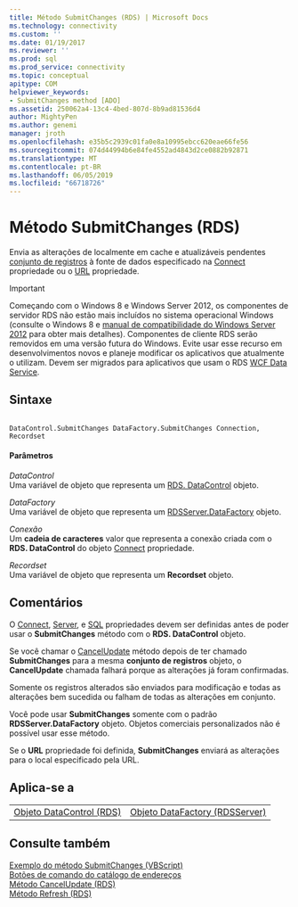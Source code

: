 ```yaml
---
title: Método SubmitChanges (RDS) | Microsoft Docs
ms.technology: connectivity
ms.custom: ''
ms.date: 01/19/2017
ms.reviewer: ''
ms.prod: sql
ms.prod_service: connectivity
ms.topic: conceptual
apitype: COM
helpviewer_keywords:
- SubmitChanges method [ADO]
ms.assetid: 250062a4-13c4-4bed-807d-8b9ad81536d4
author: MightyPen
ms.author: genemi
manager: jroth
ms.openlocfilehash: e35b5c2939c01fa0e8a10995ebcc620eae66fe56
ms.sourcegitcommit: 074d44994b6e84fe4552ad4843d2ce0882b92871
ms.translationtype: MT
ms.contentlocale: pt-BR
ms.lasthandoff: 06/05/2019
ms.locfileid: "66718726"
---
```

# <a name="submitchanges-method-rds"></a>Método SubmitChanges (RDS)
Envia as alterações de localmente em cache e atualizáveis pendentes [conjunto de registros](../../../ado/reference/ado-api/recordset-object-ado.md) à fonte de dados especificado na [Connect](../../../ado/reference/rds-api/connect-property-rds.md) propriedade ou o [URL](../../../ado/reference/rds-api/url-property-rds.md) propriedade.  
  
> [!IMPORTANT]
>  Começando com o Windows 8 e Windows Server 2012, os componentes de servidor RDS não estão mais incluídos no sistema operacional Windows (consulte o Windows 8 e [manual de compatibilidade do Windows Server 2012](https://www.microsoft.com/download/details.aspx?id=27416) para obter mais detalhes). Componentes de cliente RDS serão removidos em uma versão futura do Windows. Evite usar esse recurso em desenvolvimentos novos e planeje modificar os aplicativos que atualmente o utilizam. Devem ser migrados para aplicativos que usam o RDS [WCF Data Service](https://go.microsoft.com/fwlink/?LinkId=199565).  
  
## <a name="syntax"></a>Sintaxe  
  
```  
  
DataControl.SubmitChanges DataFactory.SubmitChanges Connection, Recordset  
```  
  
#### <a name="parameters"></a>Parâmetros  
 *DataControl*  
 Uma variável de objeto que representa um [RDS. DataControl](../../../ado/reference/rds-api/datacontrol-object-rds.md) objeto.  
  
 *DataFactory*  
 Uma variável de objeto que representa um [RDSServer.DataFactory](../../../ado/reference/rds-api/datafactory-object-rdsserver.md) objeto.  
  
 *Conexão*  
 Um **cadeia de caracteres** valor que representa a conexão criada com o **RDS. DataControl** do objeto [Connect](../../../ado/reference/rds-api/connect-property-rds.md) propriedade.  
  
 *Recordset*  
 Uma variável de objeto que representa um **Recordset** objeto.  
  
## <a name="remarks"></a>Comentários  
 O [Connect](../../../ado/reference/rds-api/connect-property-rds.md), [Server](../../../ado/reference/rds-api/server-property-rds.md), e [SQL](../../../ado/reference/rds-api/sql-property.md) propriedades devem ser definidas antes de poder usar o **SubmitChanges** método com o  **RDS. DataControl** objeto.  
  
 Se você chamar o [CancelUpdate](../../../ado/reference/rds-api/cancelupdate-method-rds.md) método depois de ter chamado **SubmitChanges** para a mesma **conjunto de registros** objeto, o **CancelUpdate** chamada falhará porque as alterações já foram confirmadas.  
  
 Somente os registros alterados são enviados para modificação e todas as alterações bem sucedida ou falham de todas as alterações em conjunto.  
  
 Você pode usar **SubmitChanges** somente com o padrão **RDSServer.DataFactory** objeto. Objetos comerciais personalizados não é possível usar esse método.  
  
 Se o **URL** propriedade foi definida, **SubmitChanges** enviará as alterações para o local especificado pela URL.  
  
## <a name="applies-to"></a>Aplica-se a  
  
|||  
|-|-|  
|[Objeto DataControl (RDS)](../../../ado/reference/rds-api/datacontrol-object-rds.md)|[Objeto DataFactory (RDSServer)](../../../ado/reference/rds-api/datafactory-object-rdsserver.md)|  
  
## <a name="see-also"></a>Consulte também  
 [Exemplo do método SubmitChanges (VBScript)](../../../ado/reference/rds-api/submitchanges-method-example-vbscript.md)   
 [Botões de comando do catálogo de endereços](../../../ado/guide/remote-data-service/address-book-command-buttons.md)   
 [Método CancelUpdate (RDS)](../../../ado/reference/rds-api/cancelupdate-method-rds.md)   
 [Método Refresh (RDS)](../../../ado/reference/rds-api/refresh-method-rds.md)



